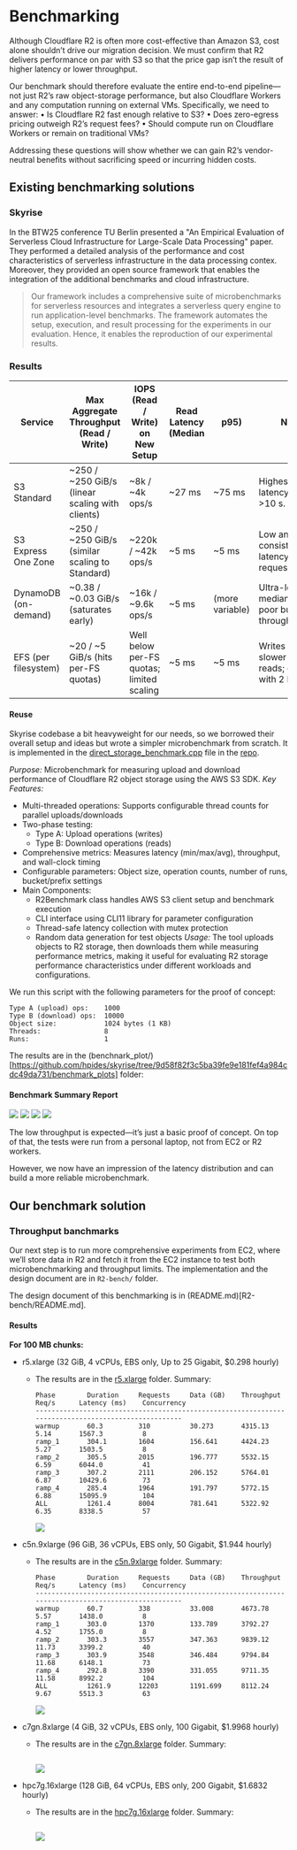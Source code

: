 # Benchmarking

Although Cloudflare R2 is often more cost-effective than Amazon S3, cost alone shouldn’t drive our migration decision. We must confirm that R2 delivers performance on par with S3 so that the price gap isn’t the result of higher latency or lower throughput.

Our benchmark should therefore evaluate the entire end-to-end pipeline—not just R2’s raw object-storage performance, but also Cloudflare Workers and any computation running on external VMs. Specifically, we need to answer:
	•	Is Cloudflare R2 fast enough relative to S3?
	•	Does zero-egress pricing outweigh R2’s request fees?
	•	Should compute run on Cloudflare Workers or remain on traditional VMs?

Addressing these questions will show whether we can gain R2’s vendor-neutral benefits without sacrificing speed or incurring hidden costs.


## Existing benchmarking solutions

### Skyrise

In the BTW25 conference TU Berlin presented a "An Empirical Evaluation of Serverless Cloud Infrastructure for
Large-Scale Data Processing" paper. They performed a detailed analysis of the performance and cost characteristics of serverless infrastructure in the data processing contex. Moreover, they provided an open source framework that enables the integration of the additional benchmarks and cloud infrastructure.

> Our framework includes a comprehensive suite of microbenchmarks for serverless resources and integrates a serverless query engine to run application-level benchmarks. The framework automates the setup, execution, and result processing for the experiments in our evaluation. Hence, it enables the reproduction of our experimental results.


### Results 

| Service                     | Max Aggregate Throughput (Read / Write)            | IOPS (Read / Write) on New Setup | Read Latency (Median | p95) | Notes |
|----------------------------|-----------------------------------------------------|----------------------------------|----------------------|------|-------|
| S3 Standard                | ~250 / ~250 GiB/s (linear scaling with clients)     | ~8k / ~4k ops/s                  | ~27 ms | ~75 ms       | Highest tail latency; outliers >10 s. |
| S3 Express One Zone        | ~250 / ~250 GiB/s (similar scaling to Standard)     | ~220k / ~42k ops/s               | ~5 ms | ~5 ms        | Low and consistent latency; higher request cost. |
| DynamoDB (on-demand)       | ~0.38 / ~0.03 GiB/s (saturates early)               | ~16k / ~9.6k ops/s               | ~5 ms | (more variable) | Ultra-low median latency; poor bulk throughput/cost. |
| EFS (per filesystem)       | ~20 / ~5 GiB/s (hits per-FS quotas)                 | Well below per-FS quotas; limited scaling | ~5 ms | ~5 ms | Writes ~2–3× slower than reads; doubling with 2 FS only. |


#### Reuse

 Skyrise codebase a bit heavyweight for our needs, so we borrowed their overall setup and ideas but wrote a simpler microbenchmark from scratch. 
 It is implemented in the [direct_storage_benchmark.cpp](https://github.com/Frosendroska/skyrise/edit/no-brain-r2-microbenchmark/src/benchmark/bin/micro_benchmark/direct_storage_benchmark.cpp?pr=%2Fhpides%2Fskyrise%2Fpull%2F1) file in the [repo](https://github.com/hpides/skyrise/pull/1).

*Purpose:* Microbenchmark for measuring upload and download performance of Cloudflare R2 object storage using the AWS S3 SDK.
*Key Features:*
- Multi-threaded operations: Supports configurable thread counts for parallel uploads/downloads
- Two-phase testing:
    - Type A: Upload operations (writes)
    - Type B: Download operations (reads)
- Comprehensive metrics: Measures latency (min/max/avg), throughput, and wall-clock timing
- Configurable parameters: Object size, operation counts, number of runs, bucket/prefix settings
- Main Components:
    - R2Benchmark class handles AWS S3 client setup and benchmark execution
    - CLI interface using CLI11 library for parameter configuration
    - Thread-safe latency collection with mutex protection
    - Random data generation for test objects
*Usage:* The tool uploads objects to R2 storage, then downloads them while measuring performance metrics, making it useful for evaluating R2 storage performance characteristics under different workloads and configurations.

We run this script with the following parameters for the proof of concept:

```
Type A (upload) ops:    1000  
Type B (download) ops:  10000  
Object size:            1024 bytes (1 KB)  
Threads:                8  
Runs:                   1  
```

The results are in the (benchnark_plot/)[https://github.com/hpides/skyrise/tree/9d58f82f3c5ba39fe9e181fef4a984cdc49da731/benchmark_plots] folder:

#### Benchmark Summary Report

![](../images/skyrise/latency_boxplot.png)
![](../images/skyrise/read_latency_distribution.png)
![](../images/skyrise/write_latency_distribution.png)
![](../images/skyrise/throughput_comparison.png)

The low throughput is expected—it’s just a basic proof of concept. On top of that, the tests were run from a personal laptop, not from EC2 or R2 workers.

However, we now have an impression of the latency distribution and can build a more reliable microbenchmark. 


## Our benchmark solution

### Throughput banchmarks

Our next step is to run more comprehensive experiments from EC2, where we’ll store data in R2 and fetch it from the EC2 instance to test both microbenchmarking and throughput limits. The implementation and the design document are in `R2-bench/` folder.

The design document of this benchmarking is in (README.md)[R2-bench/README.md].

#### Results

**For 100 MB chunks:**

- r5.xlarge (32 GiB, 4 vCPUs, EBS only, Up to 25 Gigabit, $0.298 hourly)
  - The results are in the [r5.xlarge](../plots/r5.xlarge/) folder.
    Summary:
    ```
    Phase        Duration     Requests     Data (GB)    Throughput      Req/s      Latency (ms)    Concurrency 
    ----------------------------------------------------------------------------------------------------
    warmup       60.3         310          30.273       4315.13         5.14       1567.3          8           
    ramp_1       304.1        1604         156.641      4424.23         5.27       1503.5          8           
    ramp_2       305.5        2015         196.777      5532.15         6.59       6044.0          41          
    ramp_3       307.2        2111         206.152      5764.01         6.87       10429.6         73          
    ramp_4       285.4        1964         191.797      5772.15         6.88       15095.9         104         
    ALL          1261.4       8004         781.641      5322.92         6.35       8338.5          57            
    ```
    ![](../plots/r5.xlarge/per_second_throughput_timeline.png)

- c5n.9xlarge (96 GiB, 36 vCPUs, EBS only, 50 Gigabit, $1.944 hourly)
  - The results are in the [c5n.9xlarge](../plots/c5n.9xlarge/) folder.
    Summary:
    ```
    Phase        Duration     Requests     Data (GB)    Throughput      Req/s      Latency (ms)    Concurrency 
    ----------------------------------------------------------------------------------------------------
    warmup       60.7         338          33.008       4673.78         5.57       1438.0          8           
    ramp_1       303.0        1370         133.789      3792.27         4.52       1755.0          8           
    ramp_2       303.3        3557         347.363      9839.12         11.73      3399.2          40          
    ramp_3       303.9        3548         346.484      9794.84         11.68      6148.1          73          
    ramp_4       292.8        3390         331.055      9711.35         11.58      8992.2          104         
    ALL          1261.9       12203        1191.699     8112.24         9.67       5513.3          63      
    ```
    ![](../plots/c5n.9xlarge/per_second_throughput_timeline.png)

- c7gn.8xlarge (4 GiB, 32 vCPUs, EBS only, 100 Gigabit, $1.9968 hourly)
  - The results are in the [c7gn.8xlarge](../plots/c7gn.8xlarge/) folder.
    Summary:
    ```

    ```
    ![](../plots/c7gn.8xlarge/per_second_throughput_timeline.png)

- hpc7g.16xlarge (128 GiB,	64 vCPUs, EBS only, 200 Gigabit, $1.6832 hourly)
  - The results are in the [hpc7g.16xlarge](../plots/hpc7g.16xlarge/) folder.
    Summary:
    ```

    ```
    ![](../plots/hpc7g.16xlarge/per_second_throughput_timeline.png)



